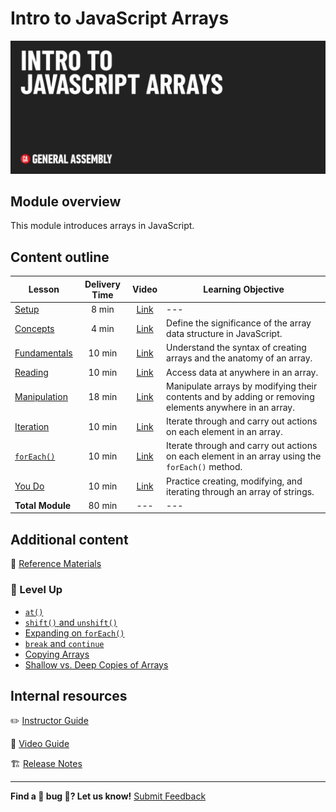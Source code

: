 # Intro to JavaScript Arrays

![Hero image](./assets/hero.png)

## Module overview

This module introduces arrays in JavaScript.

## Content outline

| Lesson | Delivery Time | Video | Learning Objective |
| ------ |:-------------:|:-----:| ------------------ |
| [Setup](./setup/README.md)               | 8 min  | [Link](https://generalassembly.wistia.com/medias/hgca7ip09j) | ---                                                                                                    |
| [Concepts](./concepts/README.md)         | 4 min  | [Link](https://generalassembly.wistia.com/medias/y0yzp7urvi) | Define the significance of the array data structure in JavaScript.                                     |
| [Fundamentals](./fundamentals/README.md) | 10 min | [Link](https://generalassembly.wistia.com/medias/wzb2om0rlw) | Understand the syntax of creating arrays and the anatomy of an array.                                  |
| [Reading](./reading/README.md)           | 10 min | [Link]()                                                     | Access data at anywhere in an array.                                                                   |
| [Manipulation](./manipulation/README.md) | 18 min | [Link](https://generalassembly.wistia.com/medias/3e37jzhaqo) | Manipulate arrays by modifying their contents and by adding or removing elements anywhere in an array. |
| [Iteration](./iteration/README.md)       | 10 min | [Link](https://generalassembly.wistia.com/medias/qjcxditu5j) | Iterate through and carry out actions on each element in an array.                                     |
| [`forEach()`](./forEach/README.md)       | 10 min | [Link]()                                                     | Iterate through and carry out actions on each element in an array using the `forEach()` method.        |
| [You Do](./you-do/README.md)             | 10 min | [Link](https://generalassembly.wistia.com/medias/pvtlqiyzkv) | Practice creating, modifying, and iterating through an array of strings.                               |
|  **Total Module**                        | 80 min | ---                                                          | ---                                                                                                    |

## Additional content 

📖 [Reference Materials](./references/README.md)

### 🚀 Level Up 

- [`at()`](./level-up/at.md)
- [`shift()` and `unshift()`](./level-up/shift-unshift.md)
- [Expanding on `forEach()`](./level-up/expanding-on-forEach.md)
- [`break` and `continue`](./level-up/break-and-continue.md)
- [Copying Arrays](./level-up/copying.md)
- [Shallow vs. Deep Copies of Arrays](./level-up/shallow-vs-deep.md)

## Internal resources

✏️ [Instructor Guide](./internal-resources/instructor-guide.md)

🎥 [Video Guide](./internal-resources/video-guide/README.md)

🏗️ [Release Notes](./internal-resources/release-notes.md)

---

**Find a 👾 bug 👾? Let us know!**
[Submit Feedback](https://ga.co/curriculum-feedback)
